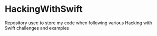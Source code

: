 # HackingWithSwift
Repository used to store my code when following various Hacking with Swift challenges and examples
